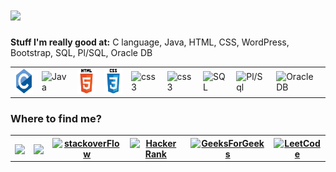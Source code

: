 <h1 align="left">
   <a href="https://info.rohitshukla.net">
   <img src="https://readme-typing-svg.herokuapp.com?lines=Hello,+There!+👋;This+is+Rohit+shukla....;Nice+to+meet+you!&color=%23000000&size=28">
   </a>
</h1>
<p align="left"><b >Stuff I'm really good at:</b> C language, Java, HTML, CSS, WordPress, Bootstrap, SQL, Pl/SQL, Oracle DB</p>
<table>
   <tr>
      <td align="left">
         <a href="https://www.cprogramming.com/" target="_blank">
            <img src="https://raw.githubusercontent.com/devicons/devicon/master/icons/c/c-original.svg" alt="c" width="40" height="40"/> 
      </td>
      <td href="https://www.w3schools.com/java/" target="_blank"> <img src="https://cdn-icons-png.flaticon.com/512/226/226777.png" alt="Java" width="40" height="40"/> </td> 
      <td href="https://www.w3.org/html/" target="_blank"> <img src="https://raw.githubusercontent.com/devicons/devicon/master/icons/html5/html5-original-wordmark.svg" alt="html5" width="40" height="40"/> 
      <td href="https://www.w3schools.com/css/" target="_blank"> <img src="https://raw.githubusercontent.com/devicons/devicon/master/icons/css3/css3-original-wordmark.svg" alt="css3" width="40" height="40"/> </td> 
      <td href="https://wordpress.org/" target="_blank"> <img src="https://upload.wikimedia.org/wikipedia/commons/thumb/9/98/WordPress_blue_logo.svg/1200px-WordPress_blue_logo.svg.png" alt="css3" width="40" height="40"/> </td>
      <td href="https://getbootstrap.com/" target="_blank"> <img src="https://upload.wikimedia.org/wikipedia/commons/b/b2/Bootstrap_logo.svg" alt="css3" width="40" height="40"/> </td> 
      <td  href="https://www.w3schools.com/sql/" target="_blank"> <img src="https://w7.pngwing.com/pngs/167/148/png-transparent-microsoft-azure-sql-database-microsoft-sql-server-database-blue-text-logo-thumbnail.png" alt="SQL" width="40" height="40"/> </td>
      <td href="https://www.oracle.com/in/database/technologies/appdev/plsql.html" target="_blank"> <img src="https://blogger.googleusercontent.com/img/a/AVvXsEh_mh35oPtukNeOK87qLrdQ9XgMx3X3DElCDYFZ9VOJZp-92y3CsQfA3n92Ss8RCmOaGcCnz21yxyar3FkYMPsEvLEhQ8GIywqwThEiYWflk-Lk--EgSlPrDJ5JhN1SRITpXzvCHsSZetXz67Sx-u7fqY7QlYk30vZuc30GPdmHBYkBZv0gxMQnPzVC=s200" alt="Pl/Sql" width="50" height="50"/> 
      </td>
      <td href="https://www.oracle.com/in/index.html" target="_blank"> <img src="https://rohitshukla001.github.io/notes/Images/oracleDB_icon.svg" alt="Oracle DB" width="100" height="40"/> 
      </td></p> 
   </tr>
</table>
<h3 align="left" > Where to find me?</h3>
<table style="width:100%">
<tr>
<th title="Email"><a href="mailto:rohitshukla5911@gmail.com" target="blank"><img height="30px" align="center" src="https://upload.wikimedia.org/wikipedia/commons/thumb/7/7e/Gmail_icon_%282020%29.svg/2560px-Gmail_icon_%282020%29.svg.png" /></a></th>
<th  title="Linkedin"><a href="https://www.linkedin.com/in/rohitshukla001" target="blank"><img height="35px" align="center" src="https://cdn-icons-png.flaticon.com/512/174/174857.png" /></a></th>    
<th  title="Stackoverflow"><a href="https://stackoverflow.com/users/17337182/rohit-shukla" target="_blank"><img alt="stackoverFlow" src="https://img.shields.io/badge/Stack_Overflow-FE7A16?style=for-the-badge&logo=stack-overflow&logoColor=white" /></th>
<th  title="HackerRank"><a href="https://www.hackerrank.com/rohitshukla001" target="_blank"><img alt="Hacker Rank" width="170px" src="https://uemkcp.github.io/images/Hackerrank-Logo.svg" /></th>
<th  title="GeeksForGeeks"><a href="https://auth.geeksforgeeks.org/user/rohitshukla001" target="_blank"><img alt="GeeksForGeeks" width="170px" src="https://media.geeksforgeeks.org/wp-content/cdn-uploads/20200817185016/gfg_complete_logo_2x-min.png" />  </th>
<th  title="LeetCode"><a href="https://leetcode.com/rohitshukla001/" target="_blank"><img alt="LeetCode" width="170px" src="https://w7.pngwing.com/pngs/640/947/png-transparent-leetcode-button-icon.png" />  </th>   
</tr>
</table>
